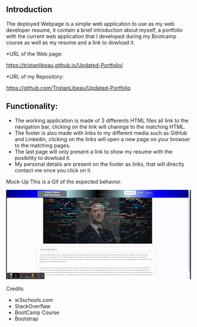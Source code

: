 ## Introduction

The deployed Webpage is a simple web application to use as my web developer resume, it contain a brief introduction about myself, a portfolio with the current web application that I developed during my Bootcamp course as well as my resume and a link to dowload it.

*URL of the Web page:

https://tristanlibeau.github.io/Updated-Portfolio/

*URL of my Repository:

https://github.com/TristanLibeau/Updated-Portfolio

## Functionality:

* The working application is made of 3 differents HTML files all link to the navigation bar, clicking on the link will channge to the matching HTML. 
* The footer is also made with links to my different media such as GitHub and Linkedin, clicking on the links will open a new page on your browser to the matching pages.
* The last page will only present a link to show my resume with the posibility to dowload it.
* My personal details are present on the footer as links, that will directly contact me once you click on it.

Mock-Up This is a Gif of the expected behavior.

![mock-up](./assets/img/Portfolio.gif)

Credits
* w3schools.com 
* StackOverflaw 
* BootCamp Course
* Bootstrap